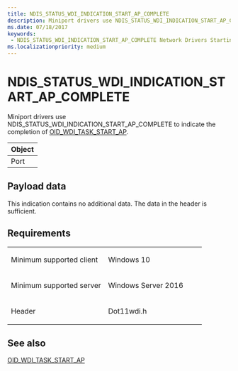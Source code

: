 ```yaml
---
title: NDIS_STATUS_WDI_INDICATION_START_AP_COMPLETE
description: Miniport drivers use NDIS_STATUS_WDI_INDICATION_START_AP_COMPLETE to indicate the completion of OID_WDI_TASK_START_AP.
ms.date: 07/18/2017
keywords:
 - NDIS_STATUS_WDI_INDICATION_START_AP_COMPLETE Network Drivers Starting with Windows Vista
ms.localizationpriority: medium
---
```


# NDIS\_STATUS\_WDI\_INDICATION\_START\_AP\_COMPLETE


Miniport drivers use NDIS\_STATUS\_WDI\_INDICATION\_START\_AP\_COMPLETE to indicate the completion of [OID\_WDI\_TASK\_START\_AP](oid-wdi-task-start-ap.md).

| Object |
|--------|
| Port   |

 

## Payload data


This indication contains no additional data. The data in the header is sufficient.

Requirements
------------

<table>
<colgroup>
<col width="50%" />
<col width="50%" />
</colgroup>
<tbody>
<tr class="odd">
<td><p>Minimum supported client</p></td>
<td><p>Windows 10</p></td>
</tr>
<tr class="even">
<td><p>Minimum supported server</p></td>
<td><p>Windows Server 2016</p></td>
</tr>
<tr class="odd">
<td><p>Header</p></td>
<td>Dot11wdi.h</td>
</tr>
</tbody>
</table>

## See also


[OID\_WDI\_TASK\_START\_AP](oid-wdi-task-start-ap.md)

 

 




